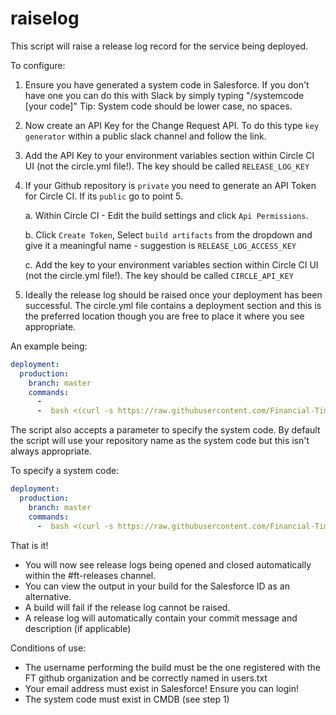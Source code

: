 # raiselog

This script will raise a release log record for the service being deployed.  

To configure:

1. Ensure you have generated a system code in Salesforce. If you don't have one you can do this with Slack by simply typing "/systemcode [your code]"
    Tip: System code should be lower case, no spaces.
    
2. Now create an API Key for the Change Request API.  To do this type `key generator` within a public slack channel and follow the link.

3. Add the API Key to your environment variables section within Circle CI UI (not the circle.yml file!).  The key should be called `RELEASE_LOG_KEY`

4. If your Github repository is `private` you need to generate an API Token for Circle CI.  If its `public` go to point 5.

    a. Within Circle CI - Edit the build settings and click `Api Permissions`.
    
    b. Click `Create Token`, Select `build artifacts` from the dropdown and give it a meaningful name - suggestion is `RELEASE_LOG_ACCESS_KEY`
    
    c. Add the key to your environment variables section within Circle CI UI (not the circle.yml file!).  The key should be called `CIRCLE_API_KEY`

5. Ideally the release log should be raised once your deployment has been successful.  The circle.yml file contains a deployment section and this is the preferred location though you are free to place it where you see appropriate. 

An example being:

```yaml
deployment:
  production:
    branch: master
    commands:
      - 
      -  bash <(curl -s https://raw.githubusercontent.com/Financial-Times/konstructor-services-scripts/master/raiselog) 	
```

The script also accepts a parameter to specify the system code.  By default the script will use your repository name as the system code but this isn't always appropriate.

To specify a system code:

```yaml
deployment:
  production:
    branch: master
    commands:
      -  bash <(curl -s https://raw.githubusercontent.com/Financial-Times/konstructor-services-scripts/master/raiselog) -s yourSystemCode
```

That is it!

- You will now see release logs being opened and closed automatically within the #ft-releases channel.
- You can view the output in your build for the Salesforce ID as an alternative.
- A build will fail if the release log cannot be raised.
- A release log will automatically contain your commit message and description (if applicable)

Conditions of use:

- The username performing the build must be the one registered with the FT github organization and be correctly named in users.txt
- Your email address must exist in Salesforce! Ensure you can login!
- The system code must exist in CMDB (see step 1)
